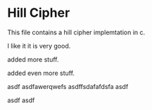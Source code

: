 # Hill Cipher

This file contains a hill cipher implemtation in c.


I like it it is very good.


added more stuff.


added even more stuff.

asdf
asdfawerqwefs
asdffsdafafdsfa
asdf

asdf
asdf
